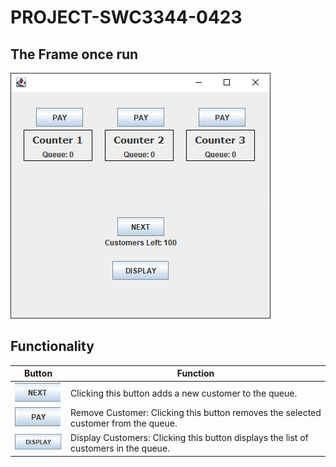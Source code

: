 # PROJECT-SWC3344-0423
## The Frame once run
![alt text](image/ss1.png "Title")

## Functionality
| Button | Function |
|---|---|
|![Next Button](image/btnNext.png "Next Button") | Clicking this button adds a new customer to the queue. |
|![Pay Button](image/btnPay.png "Next Button") | Remove Customer: Clicking this button removes the selected customer from the queue. |
|![DisplayButton](image/btnDisplay.png "Next Button") | Display Customers: Clicking this button displays the list of customers in the queue. |
